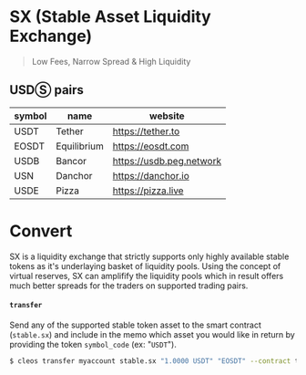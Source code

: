 # SX (Stable Asset Liquidity Exchange)

> Low Fees, Narrow Spread & High Liquidity

## USDⓈ pairs

| symbol  | name          | website                   |
|---------|---------------|---------------------------|
| USDT    | Tether        | https://tether.to         |
| EOSDT   | Equilibrium   | https://eosdt.com         |
| USDB    | Bancor        | https://usdb.peg.network  |
| USN     | Danchor       | https://danchor.io        |
| USDE	 | Pizza	        | https://pizza.live        |

# Convert

SX is a liquidity exchange that strictly supports only highly available stable tokens as it's underlaying basket of liquidity pools. Using the concept of virtual reserves, SX can amplifify the liquidity pools which in result offers much better spreads for the traders on supported trading pairs.

#### `transfer`

Send any of the supported stable token asset to the smart contract (`stable.sx`) and include in the memo which asset you would like in return by providing the token `symbol_code` (ex: "`USDT`").

```bash
$ cleos transfer myaccount stable.sx "1.0000 USDT" "EOSDT" --contract tethertether
```
